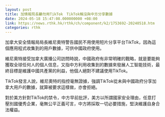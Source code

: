 ```yaml
---
layout: post
title: 加情報局長籲勿用TikTok　TikTok稱沒與中方分享數據
date: 2024-05-18 15:47:08.000000000 +08:00
link: https://news.rthk.hk/rthk/ch/component/k2/1753692-20240518.htm
categories: rthk
---
```


加拿大安全情報局局長維尼奧特警告國民不用使用短片分享平台TikTok，因為這個應用程式收集到的用戶數據，可供中國政府使用。

維尼奧特接受加拿大廣播公司訪問時說，中國政府有非常明確的戰略，就是要能夠獲取全球任何人的個人信息，又指中方利用收集到的數據來發展人工智能技術，最終目標是維護中國共產黨的利益，他個人絕對不建議使用TikTok。

TikTok發言人說，維尼奧特的指控毫無證據，強調TikTok從未與中國政府分享加拿大用戶的數據，就算被要求這樣做，亦會拒絕。

對於美方針對TikTok的禁令，中方早前批評，美方以所謂國家安全理由，任意打壓別國優秀企業，毫無公平正義可言，中方將採取一切必要措施，堅決維護自身合法權益。
